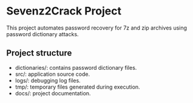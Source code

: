 # Sevenz2Crack Project

This project automates password recovery for 7z and zip archives using password dictionary attacks.

## Project structure

- dictionaries/: contains password dictionary files.
- src/: application source code.
- logs/: debugging log files.
- tmp/: temporary files generated during execution.
- docs/: project documentation.
